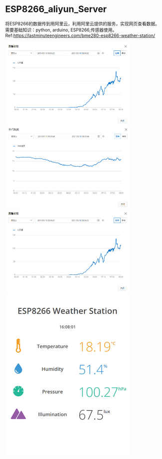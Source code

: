 # ESP8266_aliyun_Server

将ESP8266的数据传到用阿里云，利用阿里云提供的服务，实现网页查看数据。需要基础知识：python, arduino, ESP8266,传感器使用。
Ref:https://lastminuteengineers.com/bme280-esp8266-weather-station/

<img src=https://github.com/sunke-github/ESP8266_aliyun_Server/blob/main/%E5%85%89%E7%85%A7.png width="400px" />
<img src=https://github.com/sunke-github/ESP8266_aliyun_Server/blob/main/%E6%B8%A9%E5%BA%A6.png width="400px" />
<img src=https://github.com/sunke-github/ESP8266_aliyun_Server/blob/main/%E5%85%89%E7%85%A7.png width="400px" />
<img src=https://github.com/sunke-github/ESP8266_aliyun_Server/blob/main/%E7%BD%91%E9%A1%B5.png width="400px" />
